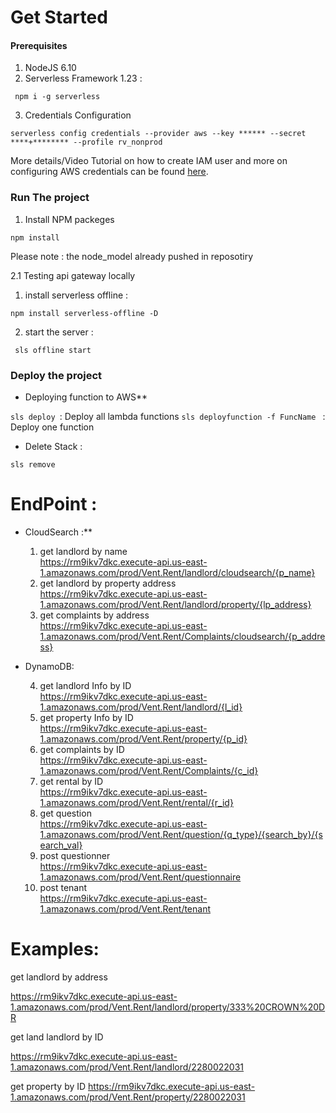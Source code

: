 

# Get Started

#### Prerequisites 

1. NodeJS 6.10
2. Serverless Framework 1.23 :
```
 npm i -g serverless
```
3. Credentials Configuration
```
serverless config credentials --provider aws --key ****** --secret ****+******** --profile rv_nonprod
```
More details/Video Tutorial on how to create IAM user and more on configuring AWS credentials can be found [here](https://serverless.com/framework/docs/providers/aws/guide/credentials/). 

### Run The project
1. Install NPM packeges
 ``` 
 npm install 
 ```
Please note :  the node_model already pushed in reposotiry 

2.1 Testing api gateway locally

 1. install serverless offline :
 ```
 npm install serverless-offline -D
```
 2. start the server :
```
 sls offline start
```
  
  ### Deploy the project
* Deploying function to AWS**

``` sls deploy  ```:  Deploy all lambda functions
```sls deployfunction -f FuncName ``` : Deploy one function

*  Delete Stack :

``` sls remove ```


# EndPoint :
* CloudSearch :**
  
  1. get landlord by name <br />
    https://rm9ikv7dkc.execute-api.us-east-1.amazonaws.com/prod/Vent.Rent/landlord/cloudsearch/{p_name}
  2. get landlord by property address<br />
    https://rm9ikv7dkc.execute-api.us-east-1.amazonaws.com/prod/Vent.Rent/landlord/property/{lp_address} 
  3.  get complaints by address<br />
    https://rm9ikv7dkc.execute-api.us-east-1.amazonaws.com/prod/Vent.Rent/Complaints/cloudsearch/{p_address}

* DynamoDB:
  
  4. get landlord Info by ID <br />
   https://rm9ikv7dkc.execute-api.us-east-1.amazonaws.com/prod/Vent.Rent/landlord/{l_id}
  5. get property Info by ID<br /> 
   https://rm9ikv7dkc.execute-api.us-east-1.amazonaws.com/prod/Vent.Rent/property/{p_id}
  6. get complaints by ID <br />
   https://rm9ikv7dkc.execute-api.us-east-1.amazonaws.com/prod/Vent.Rent/Complaints/{c_id}
  7. get rental by ID <br />
   https://rm9ikv7dkc.execute-api.us-east-1.amazonaws.com/prod/Vent.Rent/rental/{r_id}
  8. get question <br />
    https://rm9ikv7dkc.execute-api.us-east-1.amazonaws.com/prod/Vent.Rent/question/{q_type}/{search_by}/{search_val}
  9. post questionner <br />
   https://rm9ikv7dkc.execute-api.us-east-1.amazonaws.com/prod/Vent.Rent/questionnaire
  10. post tenant <br />
   https://rm9ikv7dkc.execute-api.us-east-1.amazonaws.com/prod/Vent.Rent/tenant

# Examples: 
get landlord by address 

https://rm9ikv7dkc.execute-api.us-east-1.amazonaws.com/prod/Vent.Rent/landlord/property/333%20CROWN%20DR

get land landlord by ID 

https://rm9ikv7dkc.execute-api.us-east-1.amazonaws.com/prod/Vent.Rent/landlord/2280022031


get property by ID 
https://rm9ikv7dkc.execute-api.us-east-1.amazonaws.com/prod/Vent.Rent/property/2280022031

 

